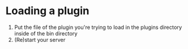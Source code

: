 # Loading a plugin
1. Put the file of the plugin you're trying to load in the plugins directory inside of the bin directory
2. (Re)start your server